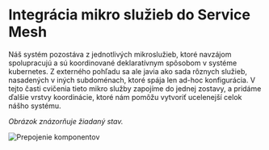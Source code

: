# Integrácia mikro služieb do Service Mesh

Náš systém pozostáva z jednotlivých mikroslužieb, ktoré navzájom spolupracujú a sú koordinované deklaratívnym spôsobom v systéme kubernetes. Z externého pohľadu sa ale javia ako sada rôznych služieb, nasadených v iných subdoménach, ktoré spája len ad-hoc konfigurácia. V tejto časti cvičenia tieto mikro služby zapojíme do jednej zostavy, a pridáme ďalšie vrstvy koordinácie, ktoré nám pomôžu vytvoriť ucelenejší celok nášho systému.

_Obrázok znázorňuje žiadaný stav._

![Prepojenie komponentov](../img/prepojenie-komponentov.png)
